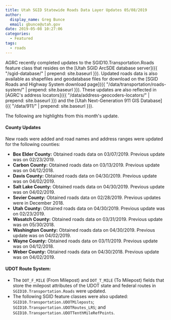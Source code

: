 ```yaml
---
title: Utah SGID Statewide Roads Data Layer Updates 05/08/2019
author:
  display_name: Greg Bunce
  email: gbunce@utah.gov
date: 2019-05-08 10:27:06
categories:
  - Featured
tags:
  - roads
---
```


AGRC recently completed updates to the SGID10.Transportation.Roads feature class that resides on the [Utah SGID ArcSDE database server]({{ "/sgid-database/" | prepend: site.baseurl }}). Updated roads data is also available as shapefiles and geodatabase files for download on the [SGID Roads and Highway System download page]({{ "/data/transportation/roads-system/" | prepend: site.baseurl }}). These updates are also reflected in [AGRC's address locators]({{ "/data/address-geocoders-locators/" | prepend: site.baseurl }}) and the [Utah Next-Generation 911 GIS Database]({{ "/data/911/" | prepend: site.baseurl }}).

The following are highlights from this month's update.

#### County Updates

New roads were added and road names and address ranges were updated for the following counties:

- **Box Elder County:** Obtained roads data on 03/07/2019. Previous update was on 02/23/2019.
- **Carbon County:** Obtained roads data on 03/13/2019. Previous update was on 04/12/2018.
- **Davis County:** Obtained roads data on 04/30/2019. Previous update was on 04/02/2019.
- **Salt Lake County:** Obtained roads data on 04/30/2019. Previous update was on 04/02/2019.
- **Sevier County:** Obtained roads data on 02/28/2019. Previous updates were in December 2018.
- **Utah County:** Obtained roads data on 04/30/2019. Previous update was on 02/23/2019.
- **Wasatch County:** Obtained roads data on 03/31/2019. Previous update was on 05/30/2018.
- **Washington County:** Obtained roads data on 04/30/2019. Previous update was on 04/02/2019.
- **Wayne County:** Obtained roads data on 03/11/2019. Previous update was on 04/12/2018.
- **Weber County:** Obtained roads data on 04/30/2018. Previous update was on 04/02/2019.

#### UDOT Route System:

- The `DOT_F_MILE` (From Milepost) and `DOT_T_MILE` (To Milepost) fields that store the milepost attributes of the UDOT state and federal routes in `SGID10.Transportation.Roads` were updated.
- The following SGID feature classes were also updated: `SGID10.Transportation.UDOTMileposts`; `SGID10.Transportation.UDOTRoutes_LRS`; and `SGID10.Transportation.UDOTTenthMileRefPoints`.

